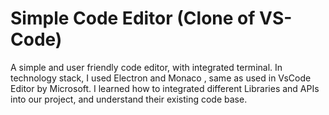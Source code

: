 # Simple Code Editor (Clone of VS-Code)
A simple and user friendly code editor, with integrated terminal.
In technology stack, I used Electron and Monaco , same as used in VsCode Editor by Microsoft.
I learned how to integrated different Libraries and APIs into our project, and understand their existing code base.
